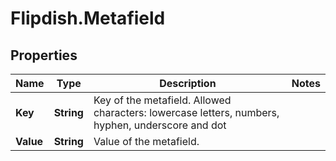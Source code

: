 # Flipdish.Metafield

## Properties

Name | Type | Description | Notes
------------ | ------------- | ------------- | -------------
**Key** | **String** | Key of the metafield.  Allowed characters: lowercase letters, numbers, hyphen, underscore and dot | 
**Value** | **String** | Value of the metafield. | 


